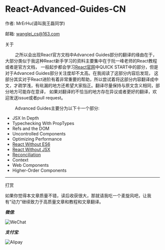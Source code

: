 # React-Advanced-Guides-CN

作者: MrErHu(请叫我王磊同学)

邮箱: [wanglei_cs@163.com](mailto:wanglei_cs@163.com)

关于

 　　 之所以会出现React官方文档中Advanced Guides部分的翻译的缘由在于，大部分类似于我这种React新手学习的资料主要集中在于阮一峰老师的React教程或者是官方文档，
一般起步都会学习[React官网](https://facebook.github.io)中QUICK START中的部分，但是对于Advanced Guides部分关注度却不太高。在我阅读了这部分内容后发现，
这部分其实对于React进阶有着非常重要的帮助，所以尝试着将这部分内容翻译成中文，才疏学浅，有纰漏的地方还希望大家指正。翻译尽量保持与原文含义相同，部分地方可能存在意译，
如果对翻译的不恰当的地方存在异议或者更好的翻译，欢迎发送issue或者pull request。

 　　 Advanced Guides主要分为以下十一个部分:

* JSX In Depth
* Typechecking With PropTypes
* Refs and the DOM
* Uncontrolled Components
* Optimizing Performance
* [React Without ES6](https://github.com/MrErHu/React-Advanced-Guides-CN/blob/master/doc/React%20Without%20ES6.md)
* [React Without JSX](https://github.com/MrErHu/React-Advanced-Guides-CN/blob/master/doc/React%20Without%20JSX.md)
* [Reconciliation](https://github.com/MrErHu/React-Advanced-Guides-CN/blob/master/doc/Reconciliation.md)
* Context
* Web Components
* Higher-Order Components

***

打赏

如果你觉得本文章质量不错，读后收获很大，那就请我吃一个麦旋风吧，让我有“动力”继续致力于高质量文章和教程和文章翻译。

***微信***:

![WeChat](http://omaqpbodr.bkt.clouddn.com/Wechat.jpeg?imageView2/3/w/200/h/200/q/75|imageslim
)

***支付宝***:

![Alipay](http://omaqpbodr.bkt.clouddn.com/Alipay.jpeg?imageView2/3/w/200/h/200/q/75|imageslim
)

